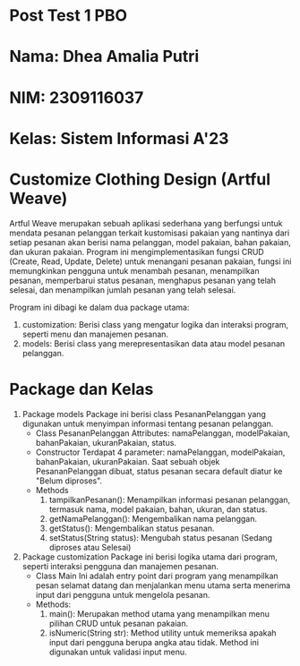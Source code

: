 # Post Test 1 PBO
# Nama: Dhea Amalia Putri
# NIM: 2309116037
# Kelas: Sistem Informasi A'23

# Customize Clothing Design (Artful Weave)
Artful Weave merupakan sebuah aplikasi sederhana yang berfungsi untuk mendata pesanan pelanggan terkait kustomisasi pakaian yang nantinya dari setiap pesanan akan berisi nama pelanggan, model pakaian, bahan pakaian, dan ukuran pakaian. Program ini mengimplementasikan fungsi CRUD (Create, Read, Update, Delete) untuk menangani pesanan pakaian, fungsi ini memungkinkan pengguna untuk menambah pesanan, menampilkan pesanan, memperbarui status pesanan, menghapus pesanan yang telah selesai, dan menampilkan jumlah pesanan yang telah selesai.

Program ini dibagi ke dalam dua package utama:
1. customization: Berisi class yang mengatur logika dan interaksi program, seperti menu dan manajemen pesanan.
2. models: Berisi class yang merepresentasikan data atau model pesanan pelanggan.

# Package dan Kelas
1. Package models
   Package ini berisi class PesananPelanggan yang digunakan untuk menyimpan     informasi tentang pesanan pelanggan.
   - Class PesananPelanggan
     Attributes: namaPelanggan, modelPakaian, bahanPakaian, ukuranPakaian,        status.
   - Constructor
     Terdapat 4 parameter: namaPelanggan, modelPakaian, bahanPakaian,             ukuranPakaian. Saat sebuah objek PesananPelanggan dibuat, status             pesanan secara default diatur ke "Belum diproses".
   - Methods
     1. tampilkanPesanan(): Menampilkan informasi pesanan pelanggan,                 termasuk nama, model pakaian, bahan, ukuran, dan status.
     2. getNamaPelanggan(): Mengembalikan nama pelanggan.
     3. getStatus(): Mengembalikan status pesanan.
     4. setStatus(String status): Mengubah status pesanan (Sedang diproses           atau Selesai)
2. Package customization
   Package ini berisi logika utama dari program, seperti interaksi pengguna     dan manajemen pesanan.
   - Class Main
     Ini adalah entry point dari program yang menampilkan pesan selamat           datang dan menjalankan menu utama serta menerima input dari pengguna         untuk mengelola pesanan.
   - Methods:
     1. main(): Merupakan method utama yang menampilkan menu pilihan CRUD            untuk pesanan pakaian.
     2. isNumeric(String str): Method utility untuk memeriksa apakah input           dari pengguna berupa angka atau tidak. Method ini digunakan untuk            validasi input menu.


